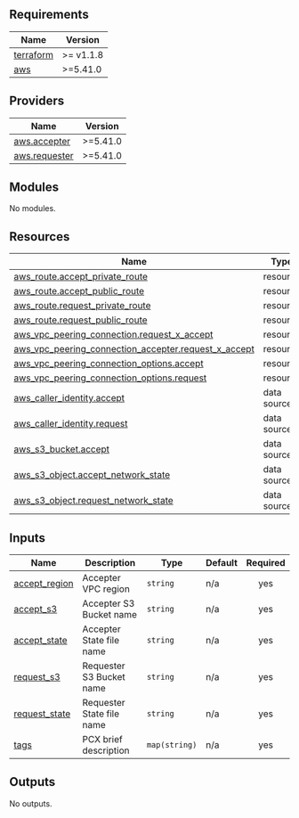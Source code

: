 ## Requirements

| Name | Version |
|------|---------|
| <a name="requirement_terraform"></a> [terraform](#requirement\_terraform) | >= v1.1.8 |
| <a name="requirement_aws"></a> [aws](#requirement\_aws) | >=5.41.0 |

## Providers

| Name | Version |
|------|---------|
| <a name="provider_aws.accepter"></a> [aws.accepter](#provider\_aws.accepter) | >=5.41.0 |
| <a name="provider_aws.requester"></a> [aws.requester](#provider\_aws.requester) | >=5.41.0 |

## Modules

No modules.

## Resources

| Name | Type |
|------|------|
| [aws_route.accept_private_route](https://registry.terraform.io/providers/hashicorp/aws/latest/docs/resources/route) | resource |
| [aws_route.accept_public_route](https://registry.terraform.io/providers/hashicorp/aws/latest/docs/resources/route) | resource |
| [aws_route.request_private_route](https://registry.terraform.io/providers/hashicorp/aws/latest/docs/resources/route) | resource |
| [aws_route.request_public_route](https://registry.terraform.io/providers/hashicorp/aws/latest/docs/resources/route) | resource |
| [aws_vpc_peering_connection.request_x_accept](https://registry.terraform.io/providers/hashicorp/aws/latest/docs/resources/vpc_peering_connection) | resource |
| [aws_vpc_peering_connection_accepter.request_x_accept](https://registry.terraform.io/providers/hashicorp/aws/latest/docs/resources/vpc_peering_connection_accepter) | resource |
| [aws_vpc_peering_connection_options.accept](https://registry.terraform.io/providers/hashicorp/aws/latest/docs/resources/vpc_peering_connection_options) | resource |
| [aws_vpc_peering_connection_options.request](https://registry.terraform.io/providers/hashicorp/aws/latest/docs/resources/vpc_peering_connection_options) | resource |
| [aws_caller_identity.accept](https://registry.terraform.io/providers/hashicorp/aws/latest/docs/data-sources/caller_identity) | data source |
| [aws_caller_identity.request](https://registry.terraform.io/providers/hashicorp/aws/latest/docs/data-sources/caller_identity) | data source |
| [aws_s3_bucket.accept](https://registry.terraform.io/providers/hashicorp/aws/latest/docs/data-sources/s3_bucket) | data source |
| [aws_s3_object.accept_network_state](https://registry.terraform.io/providers/hashicorp/aws/latest/docs/data-sources/s3_object) | data source |
| [aws_s3_object.request_network_state](https://registry.terraform.io/providers/hashicorp/aws/latest/docs/data-sources/s3_object) | data source |

## Inputs

| Name | Description | Type | Default | Required |
|------|-------------|------|---------|:--------:|
| <a name="input_accept_region"></a> [accept\_region](#input\_accept\_region) | Accepter VPC region | `string` | n/a | yes |
| <a name="input_accept_s3"></a> [accept\_s3](#input\_accept\_s3) | Accepter S3 Bucket name | `string` | n/a | yes |
| <a name="input_accept_state"></a> [accept\_state](#input\_accept\_state) | Accepter State file name | `string` | n/a | yes |
| <a name="input_request_s3"></a> [request\_s3](#input\_request\_s3) | Requester S3 Bucket name | `string` | n/a | yes |
| <a name="input_request_state"></a> [request\_state](#input\_request\_state) | Requester State file name | `string` | n/a | yes |
| <a name="input_tags"></a> [tags](#input\_tags) | PCX brief description | `map(string)` | n/a | yes |

## Outputs

No outputs.

